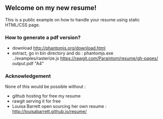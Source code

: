 ## Welcome on my new resume!

This is a public example on how to handle your resume using static HTML/CSS page.

### How to generate a pdf version?

  * download http://phantomjs.org/download.html
  * extract, go in bin directory and do : phantomjs.exe ../examples/rasterize.js https://rawgit.com/Paraintom/resume/gh-pages/ output.pdf "A4"

### Acknowledgement

None of this would be possible without :

  * github hosting for free my resume
  * rawgit serving it for free
  * Louisa Barrett open sourcing her own resume : http://louisabarrett.github.io/resume/